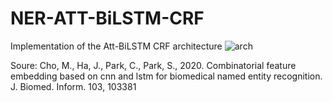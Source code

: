 # NER-ATT-BiLSTM-CRF
Implementation of the Att-BiLSTM CRF architecture
![arch](https://github.com/quang-vo-ds/NER-ATT-BiLSTM-CRF/assets/72971595/53081850-bc46-4509-b249-54488f3e7da9)

Soure: Cho, M., Ha, J., Park, C., Park, S., 2020. Combinatorial feature embedding based on cnn and lstm for biomedical named entity recognition. J. Biomed. Inform. 103, 103381
